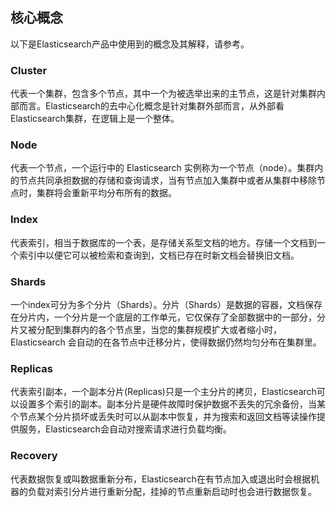 ## 核心概念
以下是Elasticsearch产品中使用到的概念及其解释，请参考。
### Cluster 
代表一个集群，包含多个节点，其中一个为被选举出来的主节点，这是针对集群内部而言。Elasticsearch的去中心化概念是针对集群外部而言，从外部看Elasticsearch集群，在逻辑上是一个整体。
### Node
代表一个节点，一个运行中的 Elasticsearch 实例称为一个节点（node）。集群内的节点共同承担数据的存储和查询请求，当有节点加入集群中或者从集群中移除节点时，集群将会重新平均分布所有的数据。
### Index
代表索引，相当于数据库的一个表，是存储关系型文档的地方。存储一个文档到一个索引中以便它可以被检索和查询到，文档已存在时新文档会替换旧文档。
### Shards
一个index可分为多个分片（Shards）。分片（Shards）是数据的容器，文档保存在分片内，一个分片是一个底层的工作单元，它仅保存了全部数据中的一部分，分片又被分配到集群内的各个节点里，当您的集群规模扩大或者缩小时，Elasticsearch 会自动的在各节点中迁移分片，使得数据仍然均匀分布在集群里。
### Replicas
代表索引副本，一个副本分片(Replicas)只是一个主分片的拷贝，Elasticsearch可以设置多个索引的副本。副本分片是硬件故障时保护数据不丢失的冗余备份，当某个节点某个分片损坏或丢失时可以从副本中恢复，并为搜索和返回文档等读操作提供服务，Elasticsearch会自动对搜索请求进行负载均衡。
### Recovery
代表数据恢复或叫数据重新分布，Elasticsearch在有节点加入或退出时会根据机器的负载对索引分片进行重新分配，挂掉的节点重新启动时也会进行数据恢复。

